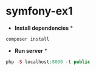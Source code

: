 # symfony-ex1

* **Install dependencies** *
```PHP 
composer install
```

* **Run server** *
```PHP
php -S localhost:8000 -t public
```
